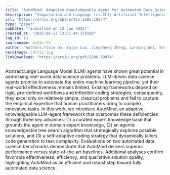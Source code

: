 ```yaml
---
title: "AutoMind: Adaptive Knowledgeable Agent for Automated Data Science"
description: "Computation and Language (cs.CL); Artificial Intelligence (cs.AI); Human-Computer Interaction (cs.HC); Machine Learning (cs.LG); Multiagent Systems (cs.MA)"
url: "https://arxiv.org/abs/arXiv:2506.10974"
type: "paper"
pubDate: "[Submitted on 12 Jun 2025]"
created_at: "2025-06-13 13:31:44.378180"
log_id: 13
sourcename: arXiv CS
author: "Authors:Yixin Ou, Yujie Luo, Jingsheng Zheng, Lanning Wei, Shuofei Qiao, Jintian Zhang, Da Zheng, Huajun Chen, Ningyu Zhang"
heroImage: /arxiv.jpg
linkDownload: "https://arxiv.org/pdf/2506.10974"
---
```


Abstract:Large Language Model (LLM) agents have shown great potential in addressing real-world data science problems. LLM-driven data science agents promise to automate the entire machine learning pipeline, yet their real-world effectiveness remains limited. Existing frameworks depend on rigid, pre-defined workflows and inflexible coding strategies; consequently, they excel only on relatively simple, classical problems and fail to capture the empirical expertise that human practitioners bring to complex, innovative tasks. In this work, we introduce AutoMind, an adaptive, knowledgeable LLM-agent framework that overcomes these deficiencies through three key advances: (1) a curated expert knowledge base that grounds the agent in domain expert knowledge, (2) an agentic knowledgeable tree search algorithm that strategically explores possible solutions, and (3) a self-adaptive coding strategy that dynamically tailors code generation to task complexity. Evaluations on two automated data science benchmarks demonstrate that AutoMind delivers superior performance versus state-of-the-art baselines. Additional analyses confirm favorable effectiveness, efficiency, and qualitative solution quality, highlighting AutoMind as an efficient and robust step toward fully automated data science.
